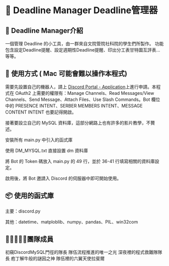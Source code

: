 # :wave: Deadline Manager Deadline管理器

## 🤖 Deadline Manager介紹

一個管理 Deadline 的小工具，由一群來自文院管院社科院的學生們所製作。
功能包含設定Deadline提醒、設定週期性Deadline提醒、印出分工表甘特圖互評表...等等。

## 📖 使用方式 ( Mac 可能會難以操作本程式)

需要先設置自己的機器人，請上 [Discord Portal - Application](https://discord.com/developers/applications)上進行申請。本程式在 OAuth2 上需要的權限有：Manage Channels、Read Messages/View Channels、Send Message、Attach Files、Use Slash Commands。Bot 欄位中的 PRESENCE INTENT、SERBER MEMBERS INTENT、MESSAGE CONTENT INTENT 也要記得開啟。

接著要設立自己的 MySQL 資料庫，這部分網路上也有許多的影片教學，不贅述。

安裝所有 main.py 中引入的函式庫

使用 DM_MYSQL.txt 直接設置 dm 資料庫

將 Bot 的 Token 碼放入 main.py 的 49 行，並於 36-41 行填寫相關的資料庫設定。

啟用後，將 Bot 邀請入 Discord 的伺服器中即可開始使用。

## 📦 使用的函式庫

主要：discord.py

其他：datetime、matploblib、numpy、pandas、PIL、win32com

## 🚶‍♀️🚶🚶‍♂️團隊成員

初窺DiscordMySQL門徑的隊長
隊伍流程推進的唯一之光
深夜裡的程式救難隊隊長
庖丁解牛般的謎因之神
隊伍裡的六翼天使拉斐爾
